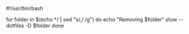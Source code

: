 #!/usr/bin/bash

for folder in $(echo */ | sed "s/,/ /g")
do
    echo "Removing $folder"
    stow --dotfiles -D $folder
done
